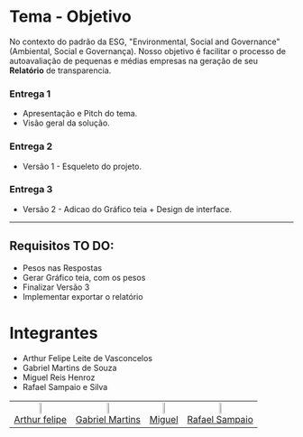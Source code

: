 # Tema - Objetivo

No contexto do padrão da ESG, "Environmental, Social and Governance" (Ambiental, Social e Governança). Nosso objetivo é facilitar o processo de autoavaliação de pequenas e médias empresas na geração de seu **Relatório** de transparencia.


### Entrega 1

- Apresentação e Pitch do tema.
- Visão geral da solução.

### Entrega 2

- Versão 1 - Esqueleto do projeto.

### Entrega 3

- Versão 2 - Adicao do Gráfico teia + Design de interface.

_______________

## Requisitos TO DO:
- Pesos nas Respostas
- Gerar Gráfico teia, com os pesos
- Finalizar Versão 3
- Implementar exportar o relatório


# Integrantes
- Arthur Felipe Leite de Vasconcelos
- Gabriel Martins de Souza
- Miguel Reis Henroz
- Rafael Sampaio e Silva




<table>
  <tbody>
    <tr>
      <td align="center"><a href="https://github.com/ArthurFunicap"><img src="https://github.com/ArthurFunicap.png" width="auto" height="8.25%"/><br>Arthur felipe</a></td>
      <td align="center"><a href="https://github.com/gmartinsouza"><img src="https://github.com/gmartinsouza.png" width="auto" height="8.25%"/><br>Gabriel Martins</a></td>
      <td align="center"><a href="https://github.com/MiguelHzUnicap"><img src="https://github.com/MiguelHzUnicap.png" width="auto" height="8.25%"/><br>Miguel</a></td>
      <td align="center"><a href="https://github.com/rafaelsampa"><img src="https://github.com/rafaelsampa.png" width="auto" height="8.25%"/><br>Rafael Sampaio</a></td>
    </tr>
  </tbody>
</table>
